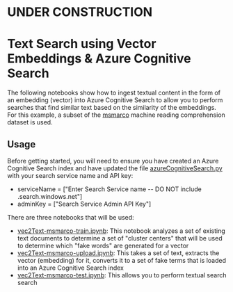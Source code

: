 # UNDER CONSTRUCTION

# Text Search using Vector Embeddings & Azure Cognitive Search

The following notebooks show how to ingest textual content in the form of an embedding (vector) into Azure Cognitive Search to allow you to perform searches that find similar text based on the similarity of the embeddings.  For this example, a subset of the [msmarco](https://microsoft.github.io/msmarco/) machine reading comprehension dataset is used.

## Usage

Before getting started, you will need to ensure you have created an Azure Cognitive Search index and have updated the file [azureCognitiveSearch.py](https://github.com/liamca/vector-search/blob/main/notebooks/image-search/azureCognitiveSearch.py) with your search service name and API key:

* serviceName = ["Enter Search Service name -- DO NOT include .search.windows.net"]
* adminKey = ["Search Service Admin API Key"]

There are three notebooks that will be used:

- [vec2Text-msmarco-train.ipynb](https://github.com/liamca/vector-search/blob/main/notebooks/image-search/vec2Text-images-train.ipynb): This notebook analyzes a set of existing text documents to determine a set of "cluster centers" that will be used to determine which "fake words" are generated for a vector
- [vec2Text-msmarco-upload.ipynb](https://github.com/liamca/vector-search/blob/main/notebooks/image-search/vec2Text-images-upload.ipynb): This takes a set of text, extracts the vector (embedding) for it, converts it to a set of fake terms that is loaded into an Azure Cognitive Search index
- [vec2Text-msmarco-test.ipynb](https://github.com/liamca/vector-search/blob/main/notebooks/image-search/vec2Text-images-test.ipynb): This allows you to perform textual search search 

